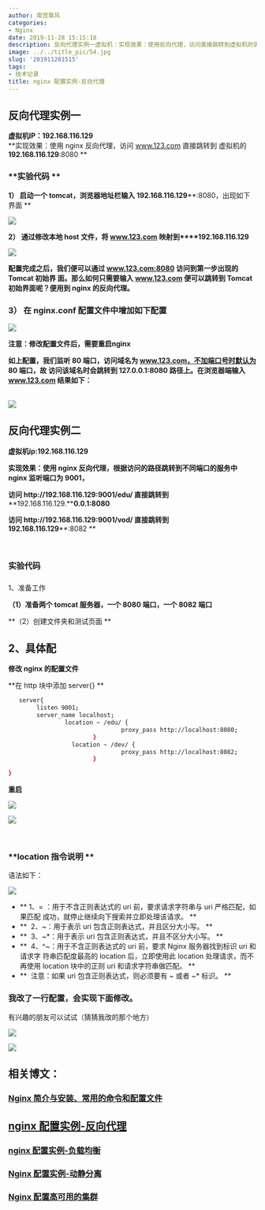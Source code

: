 ```yaml
---
author: 南宫乘风
categories:
- Nginx
date: 2019-11-28 15:15:18
description: 反向代理实例一虚拟机：实现效果：使用反向代理，访问直接跳转到虚拟机的实验代码启动一个，浏览器地址栏输入，出现如下界面通过修改本地文件，将映射到配置完成之后，我们便可以通过访问到第一步出现的初始界面。那。。。。。。。
image: ../../title_pic/54.jpg
slug: '201911281515'
tags:
- 技术记录
title: nginx 配置实例-反向代理
---
```


<!--more-->

## 反向代理实例一 

**虚拟机IP：192.168.116.129**  
**实现效果：使用 nginx 反向代理，访问 www.123.com 直接跳转到 虚拟机的****192.168.116.129****:8080 **

### **实验代码 **

**1） 启动一个 tomcat，浏览器地址栏输入** **192.168.116.129****:8080，出现如下界面 **

![](../../image/20191128143406253.png)

**2） 通过修改本地 host 文件，将 www.123.com 映射到****192.168.116.129**

![](../../image/20191128143641636.png)

**配置完成之后，我们便可以通过 www.123.com:8080 访问到第一步出现的 Tomcat 初始界 面。那么如何只需要输入 www.123.com 便可以跳转到 Tomcat 初始界面呢？便用到 nginx 的反向代理。**

### 3） 在 nginx.conf 配置文件中增加如下配置 

![](../../image/20191128143903860.png)

**注意：修改配置文件后，需要重启nginx**

**如上配置，我们监听 80 端口，访问域名为 www.123.com，不加端口号时默认为 80 端口，故 访问该域名时会跳转到 127.0.0.1:8080 路径上。在浏览器端输入 www.123.com 结果如下：**  
 

![](../../image/2019112814412660.png)

## 反向代理实例二 

**虚拟机ip:192.168.116.129**

**实现效果：使用 nginx 反向代理，根据访问的路径跳转到不同端口的服务中 nginx 监听端口为 9001，**

**访问 http://****192.168.116.129****:9001/edu/ 直接跳转到** **192.168.116.129.****0.0.1:8080**

**访问 http://****192.168.116.129****:9001/vod/ 直接跳转到** **192.168.116.129****:8082 **

 

### 实验代码 

###   
1、准备工作

**（1）准备两个 tomcat 服务器，一个 8080 端口，一个 8082 端口**

**（2）创建文件夹和测试页面 **

## 2、具体配

**修改 nginx 的配置文件**

**在 http 块中添加 server\{\} **

```bash
   server{
        listen 9001;
        server_name localhost;
                location ~ /edu/ {
                                proxy_pass http://localhost:8080;
                        }
                  location ~ /dev/ {
                                proxy_pass http://localhost:8082;
                        }

}
```

**重启**

![](../../image/20191128150902654.png)

![](../../image/20191128151024475.png)

 

### **location 指令说明 **

语法如下：

![](../../image/2019112815105882.png)

- ** 1、= ：用于不含正则表达式的 uri 前，要求请求字符串与 uri 严格匹配，如果匹配 成功，就停止继续向下搜索并立即处理该请求。 **
- **  2、\~：用于表示 uri 包含正则表达式，并且区分大小写。 **
- **  3、\~\*：用于表示 uri 包含正则表达式，并且不区分大小写。 **
- **  4、\^\~：用于不含正则表达式的 uri 前，要求 Nginx 服务器找到标识 uri 和请求字 符串匹配度最高的 location 后，立即使用此 location 处理请求，而不再使用 location 块中的正则 uri 和请求字符串做匹配。 **
- **  注意：如果 uri 包含正则表达式，则必须要有 \~ 或者 \~\* 标识。 **

### 我改了一行配置，会实现下面修改。

有兴趣的朋友可以试试（猜猜我改的那个地方）

![](../../image/20191128151354709.png)

![](../../image/20191128151434918.png)

## 相关博文：

### [Nginx 简介与安装、常用的命令和配置文件](https://blog.csdn.net/heian_99/article/details/103264404)

## [nginx 配置实例-反向代理](https://blog.csdn.net/heian_99/article/details/103292763)

### [nginx 配置实例-负载均衡](https://blog.csdn.net/heian_99/article/details/103298249)

### [Nginx 配置实例-动静分离](https://blog.csdn.net/heian_99/article/details/103391378)

### [Nginx 配置高可用的集群](https://blog.csdn.net/heian_99/article/details/103391454)